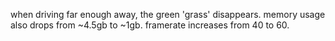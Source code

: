 when driving far enough away, the green 'grass' disappears. memory usage also drops from ~4.5gb to ~1gb. framerate increases from 40 to 60.